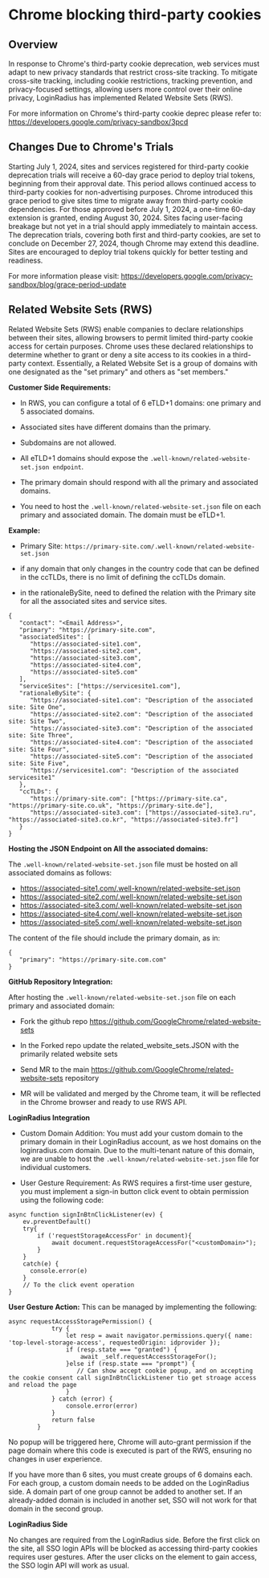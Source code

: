 # Chrome blocking third-party cookies

## Overview

In response to Chrome's third-party cookie deprecation, web services must adapt to new privacy standards that restrict cross-site tracking. To mitigate cross-site tracking, including cookie restrictions, tracking prevention, and privacy-focused settings, allowing users more control over their online privacy, LoginRadius has implemented Related Website Sets (RWS).

For more information on Chrome's third-party cookie deprec please refer to: https://developers.google.com/privacy-sandbox/3pcd

## Changes Due to Chrome's Trials

Starting July 1, 2024, sites and services registered for third-party cookie deprecation trials will receive a 60-day grace period to deploy trial tokens, beginning from their approval date. This period allows continued access to third-party cookies for non-advertising purposes.
Chrome introduced this grace period to give sites time to migrate away from third-party cookie dependencies. For those approved before July 1, 2024, a one-time 60-day extension is granted, ending August 30, 2024. Sites facing user-facing breakage but not yet in a trial should apply immediately to maintain access. The deprecation trials, covering both first and third-party cookies, are set to conclude on December 27, 2024, though Chrome may extend this deadline. Sites are encouraged to deploy trial tokens quickly for better testing and readiness.

For more information please visit: https://developers.google.com/privacy-sandbox/blog/grace-period-update


## Related Website Sets (RWS) 

Related Website Sets (RWS) enable companies to declare relationships between their sites, allowing browsers to permit limited third-party cookie access for certain purposes. Chrome uses these declared relationships to determine whether to grant or deny a site access to its cookies in a third-party context.
Essentially, a Related Website Set is a group of domains with one designated as the "set primary" and others as "set members."

**Customer Side Requirements:**

- In RWS, you can configure a total of 6 eTLD+1 domains: one primary and 5 associated domains.

- Associated sites have different domains than the primary.

- Subdomains are not allowed.
- All eTLD+1 domains should expose the `.well-known/related-website-set.json endpoint`.

- The primary domain should respond with all the primary and associated domains.

- You need to host the `.well-known/related-website-set.json` file on each primary and associated domain. The domain must be eTLD+1.


**Example:**

- Primary Site: `https://primary-site.com/.well-known/related-website-set.json`


- if any domain that only changes in the country code that can be defined in the ccTLDs, there is no limit of defining the ccTLDs domain.

- in the rationaleBySite, need to defined the relation with the Primary site for all the associated sites and service sites.


```
{
   "contact": "<Email Address>",
   "primary": "https://primary-site.com",
   "associatedSites": [
      "https://associated-site1.com",
      "https://associated-site2.com",
      "https://associated-site3.com",
      "https://associated-site4.com",
      "https://associated-site5.com"
   ],
   "serviceSites": ["https://servicesite1.com"],
   "rationaleBySite": {
      "https://associated-site1.com": "Description of the associated site: Site One",
      "https://associated-site2.com": "Description of the associated site: Site Two",
      "https://associated-site3.com": "Description of the associated site: Site Three",
      "https://associated-site4.com": "Description of the associated site: Site Four",
      "https://associated-site5.com": "Description of the associated site: Site Five",
      "https://servicesite1.com": "Description of the associated servicesite1"
   },
   "ccTLDs": {
      "https://primary-site.com": ["https://primary-site.ca", "https://primary-site.co.uk", "https://primary-site.de"],
      "https://associated-site3.com": ["https://associated-site3.ru", "https://associated-site3.co.kr", "https://associated-site3.fr"]
   }
}
```

**Hosting the JSON Endpoint on All the associated domains:**

The `.well-known/related-website-set.json` file must be hosted on all associated domains as follows:

- https://associated-site1.com/.well-known/related-website-set.json
- https://associated-site2.com/.well-known/related-website-set.json
- https://associated-site3.com/.well-known/related-website-set.json
- https://associated-site4.com/.well-known/related-website-set.json
- https://associated-site5.com/.well-known/related-website-set.json

The content of the file should include the primary domain, as in:

```
{
   "primary": "https://primary-site.com.com"
}
```

**GitHub Repository Integration:**

After hosting the `.well-known/related-website-set.json` file on each primary and associated domain:

- Fork the github repo https://github.com/GoogleChrome/related-website-sets   

- In the Forked repo update the related_website_sets.JSON with the primarily related website sets

- Send MR to the main https://github.com/GoogleChrome/related-website-sets  repository

- MR will be validated and merged by the Chrome team, it will be reflected in the Chrome browser and ready to use RWS API.

**LoginRadius Integration**

- Custom Domain Addition: You must add your custom domain to the primary domain in their LoginRadius account, as we host domains on the loginradius.com domain. Due to the multi-tenant nature of this domain, we are unable to host the `.well-known/related-website-set.json` file for individual customers.


- User Gesture Requirement: As RWS requires a first-time user gesture, you must implement a sign-in button click event to obtain permission using the following code:

```
async function signInBtnClickListener(ev) {
    ev.preventDefault()
    try{
        if ('requestStorageAccessFor' in document){
            await document.requestStorageAccessFor("<customDomain>");
        }
    }
    catch(e) {
      console.error(e)
    }
    // To the click event operation
}
```

**User Gesture Action:** This can be managed by implementing the following:

```
async requestAccessStoragePermission() {
            try {
                let resp = await navigator.permissions.query({ name: 'top-level-storage-access', requestedOrigin: idprovider });
                if (resp.state === "granted") {
                    await _self.requestAccessStorageFor();
                }else if (resp.state === "prompt") {
                   // Can show accept cookie popup, and on accepting the cookie consent call signInBtnClickListener tio get stroage access and reload the page
                }
            } catch (error) {
                console.error(error)
            }
            return false
        }
```

No popup will be triggered here, Chrome will auto-grant permission if the page domain where this code is executed is part of the RWS, ensuring no changes in user experience.

If you have more than 6 sites, you must create groups of 6 domains each. For each group, a custom domain needs to be added on the LoginRadius side. A domain part of one group cannot be added to another set. If an already-added domain is included in another set, SSO will not work for that domain in the second group.


**LoginRadius Side**

No changes are required from the LoginRadius side. Before the first click on the site, all SSO login APIs will be blocked as accessing third-party cookies requires user gestures. After the user clicks on the element to gain access, the SSO login API will work as usual.


